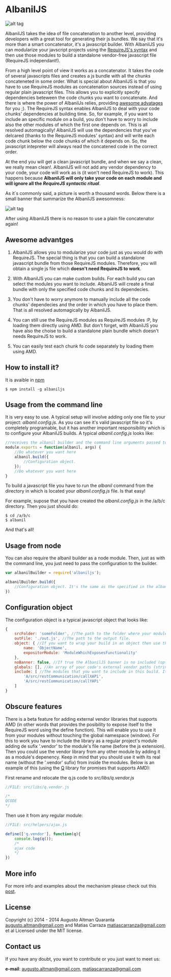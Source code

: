 AlbanilJS
=========

![alt tag](https://raw.githubusercontent.com/augusto-altman/AlbanilJS/master/albanilJS-01.png)

AlbanilJS takes the idea of file concatenation to another level, providing developers with a great tool for generating their js bundles. We say that it's more than a smart concatenator, it's a javascript builder. With AlbanilJS you can modularize your javscript projects using the [RequireJS's syntax](http://requirejs.org/) and then use those modules to build a standalone vendor-free javascript file (RequireJS independant!).

From a high level point of view it works as a concatenator. It takes the code of several javascripts files and creates a js bundle with all the chunks concateneted in some order. What is special about AlbanilJS is that you have to use RequireJS modules as concatenation sources instead of using regular plain javascript files. This allows you to explicitly specify dependencies beteween the code chunks you want to concatenate. And there is where the power of AlbanilJs relies, providing [awesome advatages](#awesome-advantges) for you ;). The RequireJS syntax enables AlbanilJS to deal with your code chunks' dependencies at building time. So, for example, if you want to include an specific module on a build, you don't have to worry to include also the other modules of which the first one depends on. This is all resolved automagically! AlbanilJS will use the dependencies that you've delcared (thanks to the RequireJS modules' syntax) and will write each code chunk below the code chunks of which it depends on. So, the javascript intepreter will always read the concatened code in the correct order.

At the end you will get a clean javascript bundle, and when we say a clean, we really mean clean!. AlbanilJS will not add any vendor dependency to your code, your code will work as is (it won't need RequireJS to work). This happens because **AlbanilJS will only take your code on each module and will ignore all the _RequireJS syntactic ritual_**.

As it´s commonly said, a picture is worth a thousand words. Below there is a small banner that summarize the AlbanilJS awesomness:

![alt tag](https://raw.githubusercontent.com/augusto-altman/AlbanilJS/master/doc/banner.png)

After using AlbanilJS there is no reason to use a plain file concatenator again!

Awesome advantges
-------------

1. AlbanilJS allows you to modularize your code just as you would do with RequireJS. The special thing is that you can build a standalone javascript bundle from those RequireJS modules. Therefore, you will obtain a single js file which **doesn't need RequireJS to work**.

2. With AlbanilJS you can make custom builds. For each build you can select the modules you want to include. AlbanilJS will create a final bundle with only the specified code chunks and its dependecies.

3. You don't have to worry anymore to manually include all the code chunks' dependecies and the order in which you have to place them. That is all resolved automagically by AlbanilJS.

4. You can still use the RequireJS modules as RequireJS modules :P, by loading them directly using AMD. But don't forget, with AlbanilJS you have also the choise to build a standalone plain bundle which doesn't needs RequireJS to work.

5. You can easily test each chunk fo code separately by loading them using AMD.

How to install it?
-------------

It is avaible in [npm](https://www.npmjs.org/package/albaniljs)

```shell
$ npm install -g albaniljs
```

Usage from the command line
-------------

It is very easy to use. A typical setup will involve adding only one file to your project: _albanil.config.js_. As you can see it's valid javascript file so it's completely programable, but it has another important responsibility which is to configure your AlbanilJS builds. A typical _albanil.config.js_ looks like:

```JavaScript
//receives the albanil builder and the command line arguments passed to the albanil command
module.exports = function(albanil, args) { 
	//Do whatever you want here
    albanil.build({
		//Configuration object.
    });
    //Do whatever you want here
}
```

To build a javascript file you have to run the _albanil_ command from the directory in which is located your _albanil.config.js_ file. Is that easy!

For example, supose that you have created the _albanil.config.js_ in the /a/b/c directory. Then you just should do:

```shell
$ cd /a/b/c
$ albanil
```

And that's all!

Usage from node
-------------

You can also require the albanil builder as a node module. Then, just as with the command line, you just need to pass the configuration to the builder.

```JavaScript
var albanilBuilder = require('albaniljs');

albanilBuilder.build({
    //Configuration object. It's the same as the specified in the albanil.config.js files!
})
```

Configuration object
-------------

The configuration object is a typical javascript object that looks like:

```JavaScript
{
	srcFolder: 'someFolder', //The path to the folder where your modules are located.
	outFile: './out.js', //The path to the output file.
	object: { //If you want to wrap your build in an object then use this option (optional).
		name: 'ObjectName',
		expositorModule: 'ModuleWhichExposesFunctionality'
	},
    noBanner: false, //If true the AlbanilJS banner is no included (optional, false by default). Available from version 0.0.7
    globals: [], //An array of your code's external vendor paths (strings) to be injerted in the bundle (optional). Available from version 0.0.7
	include: [ //The modules that you want to include in this build. It could be just the name or the entire path.
		'A/src/restCommunication/callXAPi',
		'A/src/restCommunication/callYAPi'
	]
}
```

Obscure features
-------------
There is a beta feature for adding external vendor libraries that supports AMD (in other words that provides the posibility to expose itself to the RequireJS word using the define function). This will enable you to use it from your modules without touching the global namespace (window). For this to work you have to include the library as a regular project's module adding de sufix '.vendor' to the module's file name (before the js extension). Then you could use the vendor library from any other module by adding it as a module's depenency. Keep in mind that you should use it with its real name (without the '.vendor' sufix) from inside the modules. Below is an example of this (using the [Q](https://github.com/kriskowal/q) library for promises that supports AMD):

First rename and relocate the q.js code to _src/libs/q.vendor.js_
```JavaScript
//FILE: src/libs/q.vendor.js

/*
QCODE
*/

```

Then use it from any regular module:
```JavaScript
//FILE: src/helpers/ajax.js

define(['q.vendor'], function(q){
    console.log(q());
    /*
    ajax code
    */
})

```

More info
-------------
For more info and examples about the mechanism please check out this [post](http://augustoaltman.tumblr.com/post/103432024045/from-requirejs-modules-to-standalone-javascript).

License
-------------

Copyright (c) 2014 - 2014 Augusto Altman Quaranta <augusto.altman@gmail.com> and Matias Carraza <matiascarranza@gmail.com> et al Licensed under the MIT license.

Contact us
-------------

If you have any doubt, you want to contribute or you just want to meet us:

**e-mail**: augusto.altman@gmail.com, matiascarranza@gmail.com